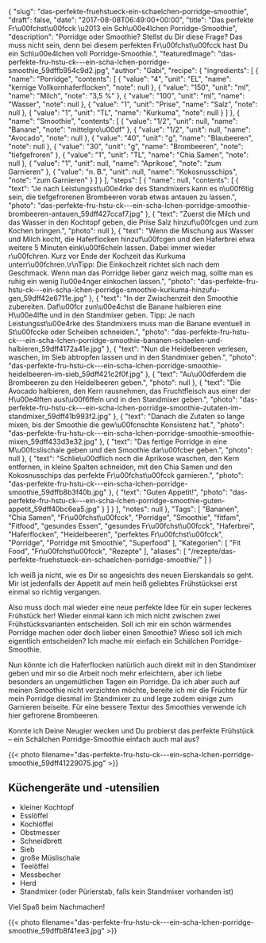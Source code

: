 {
    "slug": "das-perfekte-fruehstueck-ein-schaelchen-porridge-smoothie",
    "draft": false,
    "date": "2017-08-08T06:49:00+00:00",
    "title": "Das perfekte Fr\u00fchst\u00fcck \u2013 ein Sch\u00e4lchen Porridge-Smoothie",
    "description": "Porridge oder Smoothie? Stellst du Dir diese Frage? Das muss nicht sein, denn bei diesem perfekten Fr\u00fchst\u00fcck hast Du ein Sch\u00e4lchen voll Porridge-Smoothie.",
    "featuredImage": "das-perfekte-fru-hstu-ck---ein-scha-lchen-porridge-smoothie_59dffb954c9d2.jpg",
    "author": "Gabi",
    "recipe": {
        "ingredients": [
            {
                "name": "Porridge",
                "contents": [
                    {
                        "value": "4",
                        "unit": "EL",
                        "name": "kernige Vollkornhaferflocken",
                        "note": null
                    },
                    {
                        "value": "150",
                        "unit": "ml",
                        "name": "Milch",
                        "note": "3,5 %"
                    },
                    {
                        "value": "100",
                        "unit": "ml",
                        "name": "Wasser",
                        "note": null
                    },
                    {
                        "value": "1",
                        "unit": "Prise",
                        "name": "Salz",
                        "note": null
                    },
                    {
                        "value": "1",
                        "unit": "TL",
                        "name": "Kurkuma",
                        "note": null
                    }
                ]
            },
            {
                "name": "Smoothie",
                "contents": [
                    {
                        "value": "1\/2",
                        "unit": null,
                        "name": "Banane",
                        "note": "mittelgro\u00df"
                    },
                    {
                        "value": "1\/2",
                        "unit": null,
                        "name": "Avocado",
                        "note": null
                    },
                    {
                        "value": "40",
                        "unit": "g",
                        "name": "Blaubeeren",
                        "note": null
                    },
                    {
                        "value": "30",
                        "unit": "g",
                        "name": "Brombeeren",
                        "note": "tiefgefroren"
                    },
                    {
                        "value": "1",
                        "unit": "TL",
                        "name": "Chia Samen",
                        "note": null
                    },
                    {
                        "value": "1",
                        "unit": null,
                        "name": "Aprikose",
                        "note": "zum Garnieren"
                    },
                    {
                        "value": "n. B.",
                        "unit": null,
                        "name": "Kokosnusschips",
                        "note": "zum Garnieren"
                    }
                ]
            }
        ],
        "steps": [
            {
                "name": null,
                "contents": [
                    {
                        "text": "Je nach Leistungsst\u00e4rke des Standmixers kann es n\u00f6tig sein, die tiefgefrorenen Brombeeren vorab etwas antauen zu lassen.",
                        "photo": "das-perfekte-fru-hstu-ck---ein-scha-lchen-porridge-smoothie-brombeeren-antauen_59dff427ccaf7.jpg"
                    },
                    {
                        "text": "Zuerst die Milch und das Wasser in den Kochtopf geben, die Prise Salz hinzuf\u00fcgen und zum Kochen bringen.",
                        "photo": null
                    },
                    {
                        "text": "Wenn die Mischung aus Wasser und Milch kocht, die Haferflocken hinzuf\u00fcgen und den Haferbrei etwa weitere 5 Minuten eink\u00f6cheln lassen. Dabei immer wieder r\u00fchren. Kurz vor Ende der Kochzeit das Kurkuma unterr\u00fchren.\r\nTipp: Die Einkochzeit richtet sich nach dem Geschmack. Wenn man das Porridge lieber ganz weich mag, sollte man es ruhig ein wenig l\u00e4nger einkochen lassen.",
                        "photo": "das-perfekte-fru-hstu-ck---ein-scha-lchen-porridge-smoothie-kurkuma-hinzufu-gen_59dff42e6711e.jpg"
                    },
                    {
                        "text": "In der Zwischenzeit den Smoothie zubereiten. Daf\u00fcr zun\u00e4chst die Banane halbieren eine H\u00e4lfte und in den Standmixer geben. Tipp: Je nach Leistungsst\u00e4rke des Standmixers muss man die Banane eventuell in St\u00fccke oder Scheiben schneiden.",
                        "photo": "das-perfekte-fru-hstu-ck---ein-scha-lchen-porridge-smoothie-bananen-schaelen-und-halbieren_59dff4172a41e.jpg"
                    },
                    {
                        "text": "Nun die Heidelbeeren verlesen, waschen, im Sieb abtropfen lassen und in den Standmixer geben.",
                        "photo": "das-perfekte-fru-hstu-ck---ein-scha-lchen-porridge-smoothie-heidelbeeren-im-sieb_59dff421c2f0f.jpg"
                    },
                    {
                        "text": "Au\u00dferdem die Brombeeren zu den Heidelbeeren geben.",
                        "photo": null
                    },
                    {
                        "text": "Die Avocado halbieren, den Kern rausnehmen, das Fruchtfleisch aus einer der H\u00e4lften ausl\u00f6ffeln und in den Standmixer geben.",
                        "photo": "das-perfekte-fru-hstu-ck---ein-scha-lchen-porridge-smoothie-zutaten-im-standmixer_59dff41b993f2.jpg"
                    },
                    {
                        "text": "Danach die Zutaten so lange mixen, bis der Smoothie die gew\u00fcnschte Konsistenz hat.",
                        "photo": "das-perfekte-fru-hstu-ck---ein-scha-lchen-porridge-smoothie-smoothie-mixen_59dff433d3e32.jpg"
                    },
                    {
                        "text": "Das fertige Porridge in eine M\u00fcslischale geben und den Smoothie dar\u00fcber geben.",
                        "photo": null
                    },
                    {
                        "text": "Schlie\u00dflich noch die Aprikose waschen, den Kern entfernen, in kleine Spalten schneiden, mit den Chia Samen und den Kokosnusschips das perfekte Fr\u00fchst\u00fcck garnieren.",
                        "photo": "das-perfekte-fru-hstu-ck---ein-scha-lchen-porridge-smoothie_59dffb8b3f40b.jpg"
                    },
                    {
                        "text": "Guten Appetit!",
                        "photo": "das-perfekte-fru-hstu-ck---ein-scha-lchen-porridge-smoothie-guten-appetit_59dff40bc6ea5.jpg"
                    }
                ]
            }
        ],
        "notes": null
    },
    "Tags": [
        "Bananen",
        "Chia Samen",
        "Fr\u00fchst\u00fcck",
        "Porridge",
        "Smoothie",
        "fitfam",
        "Fitfood",
        "gesundes Essen",
        "gesundes Fr\u00fchst\u00fcck",
        "Haferbrei",
        "Haferflocken",
        "Heidelbeeren",
        "perfektes Fr\u00fchst\u00fcck",
        "Porridge",
        "Porridge mit Smoothie",
        "Superfood"
    ],
    "Kategorien": [
        "Fit Food",
        "Fr\u00fchst\u00fcck",
        "Rezepte"
    ],
    "aliases": [
        "\/rezepte\/das-perfekte-fruehstueck-ein-schaelchen-porridge-smoothie\/"
    ]
}

Ich weiß ja nicht, wie es Dir so angesichts des neuen Eierskandals so geht. Mir ist jedenfalls der Appetit auf mein heiß geliebtes Frühstücksei erst einmal so richtig vergangen.

Also muss doch mal wieder eine neue perfekte Idee für ein super leckeres Frühstück her! Wieder einmal kann ich mich nicht zwischen zwei Frühstücksvarianten entscheiden. Soll ich mir ein schön wärmendes Porridge machen oder doch lieber einen Smoothie? Wieso soll ich mich eigentlich entscheiden? Ich mache mir einfach ein Schälchen Porridge-Smoothie.

Nun könnte ich die Haferflocken natürlich auch direkt mit in den Standmixer geben und mir so die Arbeit noch mehr erleichtern, aber ich liebe besonders an ungemütlichen Tagen ein Porridge. Da ich aber auch auf meinen Smoothie nicht verzichten möchte, bereite ich mir die Früchte für mein Porridge diesmal im Standmixer zu und lege zudem einige zum Garnieren beiseite. Für eine bessere Textur des Smoothies verwende ich hier gefrorene Brombeeren.

Konnte ich Deine Neugier wecken und Du probierst das perfekte Frühstück &#8211; ein Schälchen Porridge-Smoothie einfach auch mal aus?

{{< photo filename="das-perfekte-fru-hstu-ck---ein-scha-lchen-porridge-smoothie_59dff41229075.jpg" >}}

## Küchengeräte und -utensilien

 * kleiner Kochtopf
 * Esslöffel
 * Kochlöffel
 * Obstmesser
 * Schneidbrett
 * Sieb
 * große Müslischale
 * Teelöffel
 * Messbecher
 * Herd
 * Standmixer (oder Pürierstab, falls kein Standmixer vorhanden ist)

Viel Spaß beim Nachmachen!

{{< photo filename="das-perfekte-fru-hstu-ck---ein-scha-lchen-porridge-smoothie_59dffb8f41ee3.jpg" >}}